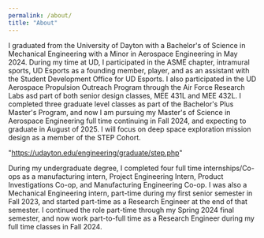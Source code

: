 ```yaml
---
permalink: /about/
title: "About"
---
```


I graduated from the University of Dayton with a Bachelor's of Science in Mechanical Engineering with a Minor in Aerospace Engineering in May 2024. During my time at UD, I participated in the ASME chapter, intramural sports, UD Esports as a founding member, player, and as an assistant with the Student Development Office for UD Esports. I also participated in the UD Aerospace Propulsion Outreach Program through the Air Force Research Labs asd part of both senior design classes, MEE 431L and MEE 432L. I completed three graduate level classes as part of the Bachelor's Plus Master's Program, and now I am pursuing my Master's of Science in Aerospace Engineering full time continuing in Fall 2024, and expecting to graduate in August of 2025. I will focus on deep space exploration mission design as a member of the STEP Cohort. 

"https://udayton.edu/engineering/graduate/step.php"

During my undergraduate degree, I completed four full time internships/Co-ops as a manufacturing intern, Project Engineering Intern, Product Investigations Co-op, and Manufacturing Engineering Co-op. I was also a Mechanical Engineering intern, part-time during my first senior semester in Fall 2023, and started part-time as a Research Engineer at the end of that semester. I continued the role part-time through my Spring 2024 final semester, and now work part-to-full time as a Research Engineer during my full time classes in Fall 2024.


